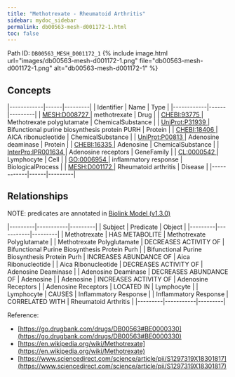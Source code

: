 ```yaml
---
title: "Methotrexate - Rheumatoid Arthritis"
sidebar: mydoc_sidebar
permalink: db00563-mesh-d001172-1.html
toc: false 
---
```



Path ID: `DB00563_MESH_D001172_1`
{% include image.html url="images/db00563-mesh-d001172-1.png" file="db00563-mesh-d001172-1.png" alt="db00563-mesh-d001172-1" %}

## Concepts

|------------|------|---------|
| Identifier | Name | Type    |
|------------|------|---------|
| <a href="https://identifiers.org/MESH:D008727">MESH:D008727 </a> | methotrexate | Drug |
| <a href="https://identifiers.org/CHEBI:93775">CHEBI:93775 </a> | Methotrexate polyglutamate | ChemicalSubstance |
| <a href="https://identifiers.org/UniProt:P31939">UniProt:P31939 </a> | Bifunctional purine biosynthesis protein PURH | Protein |
| <a href="https://identifiers.org/CHEBI:18406">CHEBI:18406 </a> | AICA ribonucleotide | ChemicalSubstance |
| <a href="https://identifiers.org/UniProt:P00813">UniProt:P00813 </a> | Adenosine deaminase | Protein |
| <a href="https://identifiers.org/CHEBI:16335">CHEBI:16335 </a> | Adenosine | ChemicalSubstance |
| <a href="https://identifiers.org/InterPro:IPR001634">InterPro:IPR001634 </a> | Adenosine receptors | GeneFamily |
| <a href="https://identifiers.org/CL:0000542">CL:0000542 </a> | Lymphocyte | Cell |
| <a href="https://identifiers.org/GO:0006954">GO:0006954 </a> | inflammatory response | BiologicalProcess |
| <a href="https://identifiers.org/MESH:D001172">MESH:D001172 </a> | Rheumatoid arthritis | Disease |
|------------|------|---------|

## Relationships


NOTE: predicates are annotated in <a href="https://github.com/biolink/biolink-model/releases/tag/v1.3.0">Biolink Model (v1.3.0)</a>

|---------|-----------|---------|
| Subject | Predicate | Object  |
|---------|-----------|---------|
| Methotrexate | HAS METABOLITE | Methotrexate Polyglutamate |
| Methotrexate Polyglutamate | DECREASES ACTIVITY OF | Bifunctional Purine Biosynthesis Protein Purh |
| Bifunctional Purine Biosynthesis Protein Purh | INCREASES ABUNDANCE OF | Aica Ribonucleotide |
| Aica Ribonucleotide | DECREASES ACTIVITY OF | Adenosine Deaminase |
| Adenosine Deaminase | DECREASES ABUNDANCE OF | Adenosine |
| Adenosine | INCREASES ACTIVITY OF | Adenosine Receptors |
| Adenosine Receptors | LOCATED IN | Lymphocyte |
| Lymphocyte | CAUSES | Inflammatory Response |
| Inflammatory Response | CORRELATED WITH | Rheumatoid Arthritis |
|---------|-----------|---------|

Reference: 
  - [https://go.drugbank.com/drugs/DB00563#BE0000330](https://go.drugbank.com/drugs/DB00563#BE0000330)
  - [https://en.wikipedia.org/wiki/Methotrexate](https://en.wikipedia.org/wiki/Methotrexate)
  - [https://www.sciencedirect.com/science/article/pii/S1297319X18301817](https://www.sciencedirect.com/science/article/pii/S1297319X18301817)
